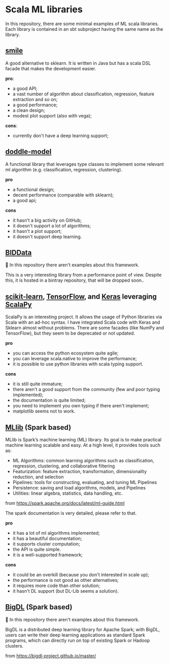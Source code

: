 # Scala ML libraries
In this repository, there are some minimal examples of ML scala libraries.
Each library is contained in an sbt subproject having the same name as the library.
## [smile](https://github.com/haifengl/smile)
A good alternative to sklearn. It is written in Java but has a scala DSL facade that makes the development easier.

**pro**:
- a good API;
- a vast number of algorithm about classification, regression, feature extraction and so on;
- a good performance;
- a clean design;
- modest plot support (also with vega);

**cons**:
- currently don't have a deep learning support;

## [doddle-model](https://github.com/picnicml/doddle-model)
A functional library that leverages type classes to implement some relevant ml algorithm (e.g. classification, regression, clustering).

**pro**
- a functional design;
- decent performance (comparable with sklearn);
- a good api;

**cons** 
- it hasn't a big activity on GitHub;
- it doesn't support a lot of algorithms;
- it hasn't a plot support;
- it doesn't support deep learning.

## [BIDData](https://github.com/BIDData/BIDMach) 
:no_entry_sign: In this repository there aren't examples about this framework.

This is a very interesting library from a performance point of view. Despite this,
it is hosted in a bintray repository, that will be dropped soon..

## [scikit-learn](https://scikit-learn.org/stable/index.html), [TensorFlow](https://www.tensorflow.org/), and [Keras](https://keras.io/) leveraging [ScalaPy](https://scalapy.dev/)

ScalaPy is an interesting project.
It allows the usage of Python libraries via Scala with an ad-hoc syntax. 
I have integrated Scala code with Keras and Sklearn almost without problems.
There are some facades (like NumPy and TensorFlow), 
but they seem to be deprecated or not updated.

**pro**
- you can access the python ecosystem quite agile;
- you can leverage scala.native to improve the performance;
- it is possible to use python libraries with scala typing support.

**cons**
- it is still quite immature;
- there aren't a good support from the community (few and poor typing implemented);
- the documentation is quite limited;
- you need to implement you own typing if there aren't implement;
- matplotlib seems not to work.

## [MLlib](https://spark.apache.org/docs/latest/ml-guide.html) (Spark based)

MLlib is Spark’s machine learning (ML) library. Its goal is to make practical machine learning scalable and easy. At a high level, it provides tools such as:

- ML Algorithms: common learning algorithms such as classification, regression, clustering, and collaborative filtering
- Featurization: feature extraction, transformation, dimensionality reduction, and selection
- Pipelines: tools for constructing, evaluating, and tuning ML Pipelines
- Persistence: saving and load algorithms, models, and Pipelines
- Utilities: linear algebra, statistics, data handling, etc.

from https://spark.apache.org/docs/latest/ml-guide.html

The spark documentation is very detailed, please refer to that. 

**pro**
- it has a lot of ml algorithms implemented;
- it has a beautiful documentation;
- it supports cluster computation;
- the API is quite simple.
- it is a well-supported framework; 

**cons**
- it could be an overkill (because you don't interested in scale up);
- the performance is not good as other alternatives;
- it requires more code than other solution;
- it hasn't DL support (but DL-Lib seems a solution).

## [BigDL](https://github.com/intel-analytics/BigDL) (Spark based)
:no_entry_sign: In this repository there aren't examples about this framework.

BigDL is a distributed deep learning library for Apache Spark; 
with BigDL, users can write their deep learning applications as 
standard Spark programs, which can directly run on top of 
existing Spark or Hadoop clusters.

from https://bigdl-project.github.io/master/